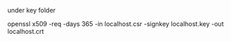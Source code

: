 under key folder

openssl  x509  -req  -days 365  -in localhost.csr  -signkey localhost.key  -out localhost.crt


